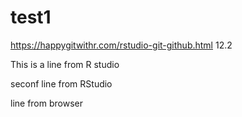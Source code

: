 # test1
https://happygitwithr.com/rstudio-git-github.html 12.2

This is a line from R studio

seconf line from RStudio

line from browser
